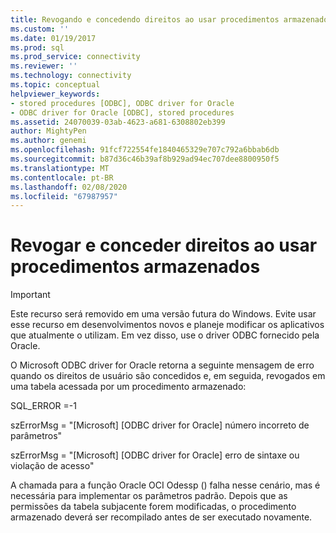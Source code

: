 ```yaml
---
title: Revogando e concedendo direitos ao usar procedimentos armazenados | Microsoft Docs
ms.custom: ''
ms.date: 01/19/2017
ms.prod: sql
ms.prod_service: connectivity
ms.reviewer: ''
ms.technology: connectivity
ms.topic: conceptual
helpviewer_keywords:
- stored procedures [ODBC], ODBC driver for Oracle
- ODBC driver for Oracle [ODBC], stored procedures
ms.assetid: 24070039-03ab-4623-a681-6308802eb399
author: MightyPen
ms.author: genemi
ms.openlocfilehash: 91fcf722554fe1840465329e707c792a6bbab6db
ms.sourcegitcommit: b87d36c46b39af8b929ad94ec707dee8800950f5
ms.translationtype: MT
ms.contentlocale: pt-BR
ms.lasthandoff: 02/08/2020
ms.locfileid: "67987957"
---
```

# <a name="revoking-and-granting-rights-when-using-stored-procedures"></a>Revogar e conceder direitos ao usar procedimentos armazenados
> [!IMPORTANT]  
>  Este recurso será removido em uma versão futura do Windows. Evite usar esse recurso em desenvolvimentos novos e planeje modificar os aplicativos que atualmente o utilizam. Em vez disso, use o driver ODBC fornecido pela Oracle.  
  
 O Microsoft ODBC driver for Oracle retorna a seguinte mensagem de erro quando os direitos de usuário são concedidos e, em seguida, revogados em uma tabela acessada por um procedimento armazenado:  
  
 SQL_ERROR =-1  
  
 szErrorMsg = "[Microsoft] [ODBC driver for Oracle] número incorreto de parâmetros"  
  
 szErrorMsg = "[Microsoft] [ODBC driver for Oracle] erro de sintaxe ou violação de acesso"  
  
 A chamada para a função Oracle OCI Odessp () falha nesse cenário, mas é necessária para implementar os parâmetros padrão. Depois que as permissões da tabela subjacente forem modificadas, o procedimento armazenado deverá ser recompilado antes de ser executado novamente.
